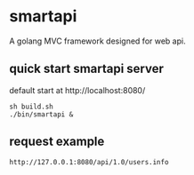 # smartapi
A golang MVC framework designed for web api.

## quick start smartapi server

default start at http://localhost:8080/

~~~
sh build.sh
./bin/smartapi &
~~~

## request example

~~~
http://127.0.0.1:8080/api/1.0/users.info
~~~


